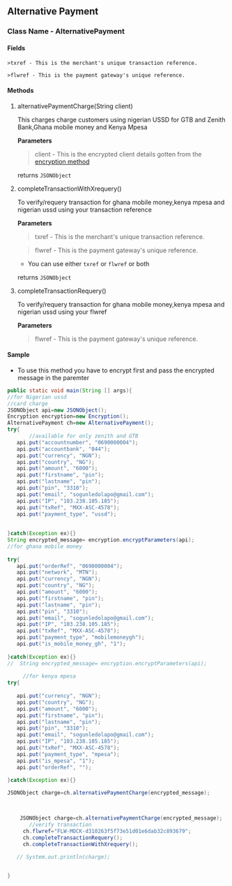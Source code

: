 ## Alternative Payment

### Class Name - AlternativePayment


#### Fields
    >txref - This is the merchant's unique transaction reference.
    
    >flwref - This is the payment gateway's unique reference.
    

#### Methods
1. alternativePaymentCharge(String client)

    This charges charge customers using nigerian USSD for GTB and Zenith Bank,Ghana mobile money and Kenya Mpesa

    **Parameters**
    
    >client - This is the encrypted client details gotten from the [encryption method](ENCRYPTION.md)

    returns `JSONObject`


2. completeTransactionWithXrequery()
    
    To verify/requery transaction for ghana mobile money,kenya mpesa and nigerian ussd using your transaction reference
    
    **Parameters**
    
    >txref - This is the merchant's unique transaction reference.
    
    >flwref - This is the payment gateway's unique reference.
    
    * You can use either `txref` or `flwref` or both
    
    returns `JSONObject`
    

3. completeTransactionRequery()

    To verify/requery transaction for ghana mobile money,kenya mpesa and nigerian ussd using your flwref
    
    **Parameters**
    
    >flwref - This is the payment gateway's unique reference.
    

#### Sample

- To use this method you have to encrypt first and pass the encrypted message in the paremter

```java
public static void main(String [] args){
//for Nigerian ussd
//card charge
JSONObject api=new JSONObject();
Encryption encryption=new Encryption();
AlternativePayment ch=new AlternativePayment();
try{
       //available for only zenith and GTB
   api.put("accountnumber", "0690000004");
   api.put("accountbank", "044");
   api.put("currency", "NGN");
   api.put("country", "NG");
   api.put("amount", "6000");
   api.put("firstname", "pin");
   api.put("lastname", "pin");
   api.put("pin", "3310");
   api.put("email", "sogunledolapo@gmail.com");
   api.put("IP", "103.238.105.185");
   api.put("txRef", "MXX-ASC-4578");
   api.put("payment_type", "ussd");
   
   
}catch(Exception ex){}
String encrypted_message= encryption.encryptParameters(api);
//for ghana mobile money
   
try{
   api.put("orderRef", "0690000004");
   api.put("network", "MTN");
   api.put("currency", "NGN");
   api.put("country", "NG");
   api.put("amount", "6000");
   api.put("firstname", "pin");
   api.put("lastname", "pin");
   api.put("pin", "3310");
   api.put("email", "sogunledolapo@gmail.com");
   api.put("IP", "103.238.105.185");
   api.put("txRef", "MXX-ASC-4578");
   api.put("payment_type", "mobilemoneygh");
   api.put("is_mobile_money_gh", "1");
   
}catch(Exception ex){}
//  String encrypted_message= encryption.encryptParameters(api);
     
     //for kenya mpesa
try{
   
   api.put("currency", "NGN");
   api.put("country", "NG");
   api.put("amount", "6000");
   api.put("firstname", "pin");
   api.put("lastname", "pin");
   api.put("pin", "3310");
   api.put("email", "sogunledolapo@gmail.com");
   api.put("IP", "103.238.105.185");
   api.put("txRef", "MXX-ASC-4578");
   api.put("payment_type", "mpesa");
   api.put("is_mpesa", "1");
   api.put("orderRef", "");
   
}catch(Exception ex){}

JSONObject charge=ch.alternativePaymentCharge(encrypted_message);


	
	JSONObject charge=ch.alternativePaymentCharge(encrypted_message);
       //verify transaction
	 ch.flwref="FLW-MOCK-d310263f5f73e51d01e6dab32c893679";
	 ch.completeTransactionRequery();
	 ch.completeTransactionWithXrequery();
       
   // System.out.println(charge);


}
```